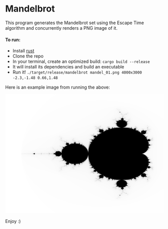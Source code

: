 # Mandelbrot

This program generates the Mandelbrot set using the Escape Time algorithm and concurrently renders a PNG image of it.

#### To run:

* Install [rust](https://rustup.rs/)
* Clone the repo
* In your terminal, create an optimized build: `cargo build --release`
* It will install its dependencies and build an executable
* Run it! `./target/release/mandelbrot mandel_01.png 4000x3000 -2.3,-1.48 0.66,1.48`

Here is an example image from running the above:

![alt text](https://github.com/DamianRivas/mandelbrot/blob/master/mandel.png "Example image of a Mandelbrot set")

Enjoy :)
